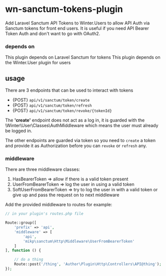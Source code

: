 # wn-sanctum-tokens-plugin

Add Laravel Sanctum API Tokens to Winter.Users to allow API Auth via Sanctum tokens for front end users. It is useful if you need API Bearer Token Auth and don't want to go with OAuth2.

### depends on

This plugin depends on Laravel Sanctum for tokens
This plugin depends on the Winter.User plugin for users

## usage

There are 3 endpoints that can be used to interact with tokens

- {POST} `api/v1/sanctum/token/create`
- {POST} `api/v1/sanctum/token/refresh`
- {POST} `api/v1/sanctum/token/revoke/{tokenId}`

The **'create'** endpoint does not act as a log in, it is guarded with the \Winter\User\Classes\AuthMiddleware which means the user must already be logged in.

The other endpoints are guarded via token so you need to `create` a token and provide it as Authorization before you can `revoke` or `refresh` any.

### middleware

There are three middleware classes:
1. HasBearerToken => allow if there is a valid token present
1. UserFromBearerToken => log the user in using a valid token
1. SoftUserFromBearerToken => try to log the user in with a valid token or give up and pass the request on to next middleware

Add the provided middleware to routes for example:

```php
// in your plugin's routes.php file

Route::group([
    'prefix' => 'api',
    'middleware' => [
        'api',
        'mikp\sanctum\Http\Middleware\UserFromBearerToken'
    ]
], function () {

    // do a thing
    Route::post('/thing', 'Author\Plugin\Http\Controllers\API@thing');
});
```
